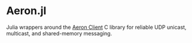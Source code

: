# Aeron.jl

Julia wrappers around the [Aeron Client](https://github.com/real-logic/Aeron) C library for reliable UDP unicast, multicast, and shared-memory messaging.
